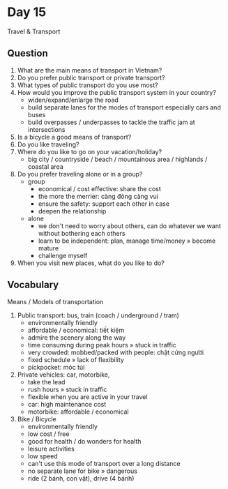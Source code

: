 # Day 15

Travel & Transport

## Question

1. What are the main means of transport in Vietnam?
2. Do you prefer public transport or private transport?
3. What types of public transport do you use most?
4. How would you improve the public transport system in your country?
   - widen/expand/enlarge the road
   - build separate lanes for the modes of transport especially cars and buses
   - build overpasses / underpasses to tackle the traffic jam at intersections
5. Is a bicycle a good means of transport?
6. Do you like traveling?
7. Where do you like to go on your vacation/holiday?
   - big city / countryside / beach / mountainous area / highlands / coastal area
8. Do you prefer traveling alone or in a group?
   - group
     - economical / cost effective: share the cost
     - the more the merrier: càng đông càng vui
     - ensure the safety: support each other in case
     - deepen the relationship
   - alone
     - we don't need to worry about others, can do whatever we want without bothering each others
     - learn to be independent: plan, manage time/money » become mature
     - challenge myself
9. When you visit new places, what do you like to do?

## Vocabulary

Means / Models of transportation

1. Public transport: bus, train (coach / underground / tram)
   - environmentally friendly
   - affordable / economical: tiết kiệm
   - admire the scenery along the way
   - time consuming during peak hours » stuck in traffic
   - very crowded: mobbed/packed with people: chật cứng người
   - fixed schedule » lack of flexibility
   - pickpocket: móc túi
2. Private vehicles: car, motorbike,
   - take the lead
   - rush hours » stuck in traffic
   - flexible when you are active in your travel
   - car: high maintenance cost
   - motorbike: affordable / economical
3. Bike / Bicycle
   - environmentally friendly
   - low cost / free
   - good for health / do wonders for health
   - leisure activities
   - low speed
   - can't use this mode of transport over a long distance
   - no separate lane for bike » dangerous
   - ride (2 bánh, con vật), drive (4 bánh)

